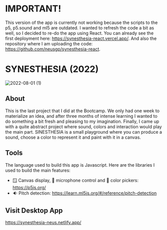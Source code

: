 # IMPORTANT!
This version of the app is currently not working because the scripts to the p5, p5.sound and ml5 are outdated. I wanted to refresh the code a bit as well, so I decided to re-do the app using React. You can already see the first deployment here: https://synesthesia-react.vercel.app/. And also the repository where I am uploading the code: https://github.com/neusgp/synesthesia-react. 

# SYNESTHESIA (2022)
![2022-08-01 (1)](https://user-images.githubusercontent.com/96746116/182108813-0f63cea2-56d6-4779-9c2d-1fac71bc0788.png)

## About
This is the last project that I did at the Bootcamp. We only had one week to materialize an idea, and after three months of intense learning I wanted to do something a bit fresh and pleasing to my imagination. Finally, I came up with a quite abstract project where sound, colors and interaction would play the main part. SINESTHESIA is a small playground where you can produce a sound, choose a color to represent it and paint with it in a canvas.

## Tools
The language used to build this app is Javascript. Here are the libraries I used to build the main features:
- :window: Canvas display, :microphone: microphone control and :art: color pickers: https://p5js.org/
- :sound: Pitch detection: https://learn.ml5js.org/#/reference/pitch-detection

## Visit Desktop App
https://synesthesia-neus.netlify.app/
